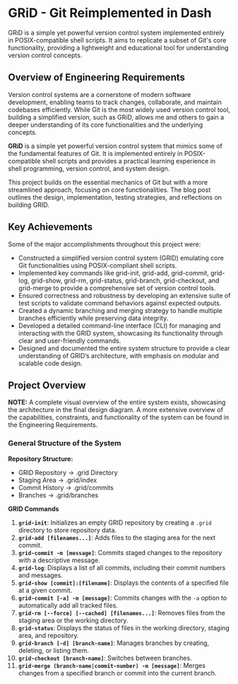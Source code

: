 # GRiD - Git Reimplemented in Dash

GRiD is a simple yet powerful version control system implemented entirely in POSIX-compatible shell scripts. It aims to replicate a subset of Git's core functionality, providing a lightweight and educational tool for understanding version control concepts.

## Overview of Engineering Requirements
Version control systems are a cornerstone of modern software development, enabling teams to track changes, collaborate, and maintain codebases efficiently. While Git is the most widely used version control tool, building a simplified version, such as GRiD, allows me and others to gain a deeper understanding of its core functionalities and the underlying concepts.

**GRiD** is a simple yet powerful version control system that mimics some of the fundamental features of Git. It is implemented entirely in POSIX-compatible shell scripts and provides a practical learning experience in shell programming, version control, and system design.

This project builds on the essential mechanics of Git but with a more streamlined approach, focusing on core functionalities. The blog post outlines the design, implementation, testing strategies, and reflections on building GRID.

## Key Achievements
Some of the major accomplishments throughout this project were:

- Constructed a simplified version control system (GRID) emulating core Git functionalities using POSIX-compliant shell scripts.
- Implemented key commands like grid-init, grid-add, grid-commit, grid-log, grid-show, grid-rm, grid-status, grid-branch, grid-checkout, and grid-merge to provide a comprehensive set of version control tools.
- Ensured correctness and robustness by developing an extensive suite of test scripts to validate command behaviors against expected outputs.
- Created a dynamic branching and merging strategy to handle multiple branches efficiently while preserving data integrity.
- Developed a detailed command-line interface (CLI) for managing and interacting with the GRID system, showcasing its functionality through clear and user-friendly commands.
- Designed and documented the entire system structure to provide a clear understanding of GRID’s architecture, with emphasis on modular and scalable code design.

## Project Overview
**NOTE:** A complete visual overview of the entire system exists, showcasing the architecture in the final design diagram. A more extensive overview of the capabilities, constraints, and functionality of the system can be found in the Engineering Requirements.

### General Structure of the System

**Repository Structure:**

- GRID Repository → .grid Directory
- Staging Area → .grid/index
- Commit History → .grid/commits
- Branches → .grid/branches

**GRID Commands**

1. **`grid-init`**: Initializes an empty GRID repository by creating a `.grid` directory to store repository data.
2. **`grid-add [filenames...]`**: Adds files to the staging area for the next commit.
3. **`grid-commit -m [message]`**: Commits staged changes to the repository with a descriptive message.
4. **`grid-log`**: Displays a list of all commits, including their commit numbers and messages.
5. **`grid-show [commit]:[filename]`**: Displays the contents of a specified file at a given commit.
6. **`grid-commit [-a] -m [message]`**: Commits changes with the `-a` option to automatically add all tracked files.
7. **`grid-rm [--force] [--cached] [filenames...]`**: Removes files from the staging area or the working directory.
8. **`grid-status`**: Displays the status of files in the working directory, staging area, and repository.
9. **`grid-branch [-d] [branch-name]`**: Manages branches by creating, deleting, or listing them.
10. **`grid-checkout [branch-name]`**: Switches between branches.
11. **`grid-merge (branch-name|commit-number) -m [message]`**: Merges changes from a specified branch or commit into the current branch.
